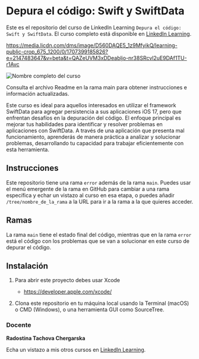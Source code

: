 # Depura el código: Swift y SwiftData

Este es el repositorio del curso de LinkedIn Learning `Depura el código: Swift y SwiftData`. El curso completo está disponible en [LinkedIn Learning][lil-course-url].

https://media.licdn.com/dms/image/D560DAQE5_1z9MfyikQ/learning-public-crop_675_1200/0/1707399185826?e=2147483647&v=beta&t=QAZeUVM3xDDeabljo-nr38SRcvl2uE9DAf1TU-r1Avc

![Nombre completo del curso][lil-thumbnail-url] 

Consulta el archivo Readme en la rama main para obtener instrucciones e información actualizadas.

Este curso es ideal para aquellos interesados en utilizar el framework SwiftData para agregar persistencia a sus aplicaciones iOS 17, pero que enfrentan desafíos en la depuración del código. El enfoque principal es mejorar tus habilidades para identificar y resolver problemas en aplicaciones con SwiftData. A través de una aplicación que presenta mal funcionamiento, aprenderás de manera práctica a analizar y solucionar problemas, desarrollando tu capacidad para trabajar eficientemente con esta herramienta.

## Instrucciones

Este repositorio tiene una rama `error` además de la rama `main`. Puedes usar el menú emergente de la rama en GitHub para cambiar a una rama específica y echar un vistazo al curso en esa etapa, o puedes añadir `/tree/nombre_de_la_rama` a la URL para ir a la rama a la que quieres acceder.

## Ramas

La rama `main` tiene el estado final del código, mientras que en la rama `error` está el código con los problemas que se van a solucionar en este curso de depurar el código. 

## Instalación

1. Para abrir este proyecto debes usar Xcode
   - https://developer.apple.com/xcode/

2. Clona este repositorio en tu máquina local usando la Terminal (macOS) o CMD (Windows), o una herramienta GUI como SourceTree.


### Docente

**Radostina Tachova Chergarska**

Echa un vistazo a mis otros cursos en [LinkedIn Learning](https://www.linkedin.com/learning/instructors/radostina-tachova-chergarska).

[0]: # (Replace these placeholder URLs with actual course URLs)
[lil-course-url]: https://www.linkedin.com/learning/depura-el-codigo-swift-y-swiftdata/
[lil-thumbnail-url]: https:

[1]: # (End of ES-Instruction ###############################################################################################)
